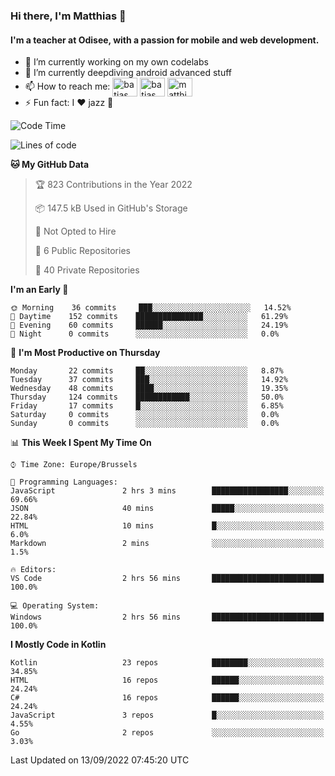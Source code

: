 ### Hi there, I'm Matthias 👋

#### I'm a teacher at Odisee, with a passion for mobile and web development.

- 🔭 I’m currently working on my own codelabs
- 🌱 I’m currently deepdiving android advanced stuff
- 📫 How to reach me: <a href="https://dev.to/batjas" target="_blank"><img align="center" src="https://raw.githubusercontent.com/rahuldkjain/github-profile-readme-generator/master/src/images/icons/Social/devto.svg" alt="batjas" height="30" width="40" /></a>
<a href="https://twitter.com/batjas" target="_blank"><img align="center" src="https://raw.githubusercontent.com/rahuldkjain/github-profile-readme-generator/master/src/images/icons/Social/twitter.svg" alt="batjas" height="30" width="40" /></a>
<a href="https://linkedin.com/in/matthiasdruwé" target="_blank"><img align="center" src="https://raw.githubusercontent.com/rahuldkjain/github-profile-readme-generator/master/src/images/icons/Social/linked-in-alt.svg" alt="matthiasdruwé" height="30" width="40" /></a>
- ⚡ Fun fact: I ❤ jazz 🎷


<!--START_SECTION:waka-->
![Code Time](http://img.shields.io/badge/Code%20Time-394%20hrs%2040%20mins-blue)

![Lines of code](https://img.shields.io/badge/From%20Hello%20World%20I%27ve%20Written-229%20Thousand%20lines%20of%20code-blue)

**🐱 My GitHub Data** 

> 🏆 823 Contributions in the Year 2022
 > 
> 📦 147.5 kB Used in GitHub's Storage 
 > 
> 🚫 Not Opted to Hire
 > 
> 📜 6 Public Repositories 
 > 
> 🔑 40 Private Repositories  
 > 
**I'm an Early 🐤** 

```text
🌞 Morning    36 commits     ███░░░░░░░░░░░░░░░░░░░░░░   14.52% 
🌆 Daytime    152 commits    ███████████████░░░░░░░░░░   61.29% 
🌃 Evening    60 commits     ██████░░░░░░░░░░░░░░░░░░░   24.19% 
🌙 Night      0 commits      ░░░░░░░░░░░░░░░░░░░░░░░░░   0.0%

```
📅 **I'm Most Productive on Thursday** 

```text
Monday       22 commits     ██░░░░░░░░░░░░░░░░░░░░░░░   8.87% 
Tuesday      37 commits     ███░░░░░░░░░░░░░░░░░░░░░░   14.92% 
Wednesday    48 commits     ████░░░░░░░░░░░░░░░░░░░░░   19.35% 
Thursday     124 commits    ████████████░░░░░░░░░░░░░   50.0% 
Friday       17 commits     █░░░░░░░░░░░░░░░░░░░░░░░░   6.85% 
Saturday     0 commits      ░░░░░░░░░░░░░░░░░░░░░░░░░   0.0% 
Sunday       0 commits      ░░░░░░░░░░░░░░░░░░░░░░░░░   0.0%

```


📊 **This Week I Spent My Time On** 

```text
⌚︎ Time Zone: Europe/Brussels

💬 Programming Languages: 
JavaScript               2 hrs 3 mins        █████████████████░░░░░░░░   69.66% 
JSON                     40 mins             █████░░░░░░░░░░░░░░░░░░░░   22.84% 
HTML                     10 mins             █░░░░░░░░░░░░░░░░░░░░░░░░   6.0% 
Markdown                 2 mins              ░░░░░░░░░░░░░░░░░░░░░░░░░   1.5%

🔥 Editors: 
VS Code                  2 hrs 56 mins       █████████████████████████   100.0%

💻 Operating System: 
Windows                  2 hrs 56 mins       █████████████████████████   100.0%

```

**I Mostly Code in Kotlin** 

```text
Kotlin                   23 repos            ████████░░░░░░░░░░░░░░░░░   34.85% 
HTML                     16 repos            ██████░░░░░░░░░░░░░░░░░░░   24.24% 
C#                       16 repos            ██████░░░░░░░░░░░░░░░░░░░   24.24% 
JavaScript               3 repos             █░░░░░░░░░░░░░░░░░░░░░░░░   4.55% 
Go                       2 repos             ░░░░░░░░░░░░░░░░░░░░░░░░░   3.03%

```



 Last Updated on 13/09/2022 07:45:20 UTC
<!--END_SECTION:waka-->
